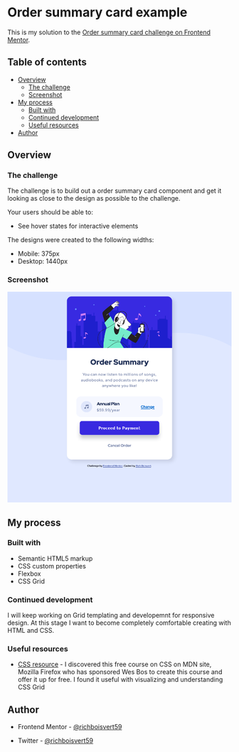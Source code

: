 # Order summary card example

This is my solution to the [Order summary card challenge on Frontend Mentor](https://www.frontendmentor.io/challenges/order-summary-component-QlPmajDUj).

## Table of contents

- [Overview](#overview)
  - [The challenge](#the-challenge)
  - [Screenshot](#screenshot)
- [My process](#my-process)
  - [Built with](#built-with)
  - [Continued development](#continued-development)
  - [Useful resources](#useful-resources)
- [Author](#author)

## Overview

### The challenge

The challenge is to build out a order summary card component and get it looking as close to the design as possible to the challenge.

Your users should be able to:

- See hover states for interactive elements

The designs were created to the following widths:

- Mobile: 375px
- Desktop: 1440px

### Screenshot

![](screenshot.png)

## My process

### Built with

- Semantic HTML5 markup
- CSS custom properties
- Flexbox
- CSS Grid

### Continued development

I will keep working on Grid templating and developemnt for responsive design. At this stage I want to become completely comfortable creating with HTML and CSS.

### Useful resources

- [CSS resource](https://cssgrid.io/) - I discovered this free course on CSS on MDN site, Mozilla Firefox who has sponsored Wes Bos to create this course and offer it up for free. I found it useful with visualizing and understanding CSS Grid

## Author

- Frontend Mentor - [@richboisvert59](https://www.frontendmentor.io/profile/richboisvert59)

- Twitter - [@richboisvert59](https://t.co/2d3EY1xNyT?amp=1)

